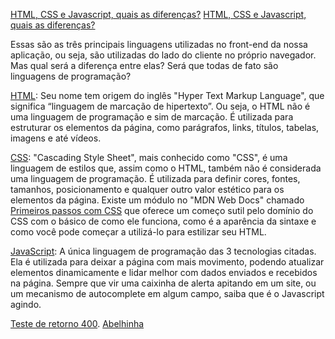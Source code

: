 [HTML, CSS e Javascript, quais as diferenças?](https://www.alura.com.br/artigos/html-css-e-js-definicoes)
[HTML, CSS e Javascript, quais as diferenças?](https://www.alura.com.br/artigos/html-css-e-js-definicoes)

Essas são as três principais linguagens utilizadas no front-end da nossa aplicação, ou seja, são utilizadas do lado do cliente no próprio navegador. Mas qual será a diferença entre elas? Será que todas de fato são linguagens de programação?

[HTML](https://developer.mozilla.org/pt-BR/docs/Web/HTML): Seu nome tem origem do inglês "Hyper Text Markup Language", que significa “linguagem de marcação de hipertexto”. Ou seja, o HTML não é uma linguagem de programação e sim de marcação. É utilizada para estruturar os elementos da página, como parágrafos, links, títulos, tabelas, imagens e até vídeos.

[CSS](https://developer.mozilla.org/pt-BR/docs/Web/CSS): "Cascading Style Sheet", mais conhecido como "CSS", é uma linguagem de estilos que, assim como o HTML, também não é considerada uma linguagem de programação. É utilizada para definir cores, fontes, tamanhos, posicionamento e qualquer outro valor estético para os elementos da página. Existe um módulo no "MDN Web Docs" chamado [Primeiros passos com CSS](https://developer.mozilla.org/pt-BR/docs/Learn/CSS/First_steps) que oferece um começo sutil pelo domínio do CSS com o básico de como ele funciona, como é a aparência da sintaxe e como você pode começar a utilizá-lo para estilizar seu HTML.

[JavaScript](https://developer.mozilla.org/pt-BR/docs/Web/JavaScript): A única linguagem de programação das 3 tecnologias citadas. Ela é utilizada para deixar a página com mais movimento, podendo atualizar elementos dinamicamente e lidar melhor com dados enviados e recebidos na página. Sempre que vir uma caixinha de alerta apitando em um site, ou um mecanismo de autocomplete em algum campo, saiba que é o Javascript agindo. 

[Teste de retorno 400](https://www.google.com.br/jhsjdjsdjbn).
[Abelhinha](http://abelhinha.com.br/)